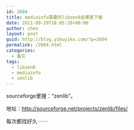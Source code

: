 ```yaml
---
id: 2604
title: mediainfo需要的libzen0去哪里下载
date: 2011-09-29T18:05:28+00:00
author: chen
layout: post
guid: http://blog.yikuyiku.com/?p=2604
permalink: /2604.html
categories:
  - 备忘
tags:
  - libzen0
  - mediainfo
  - zenlib
---
```

sourceforge里搜：“zenlib”。

地址：http://sourceforge.net/projects/zenlib/files/

每次都找好久⋯⋯